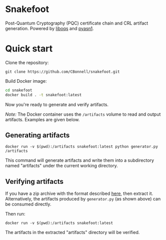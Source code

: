 # Snakefoot

Post-Quantum Cryptography (PQC) certificate chain and CRL artifact generation. Powered by [liboqs](https://github.com/open-quantum-safe/liboqs)
and [pyasn1](https://github.com/russhousley/pyasn1-alt-modules).

# Quick start

Clone the repository:

`git clone https://github.com/CBonnell/snakefoot.git`

Build Docker image:

```bash
cd snakefoot
docker build . -t snakefoot:latest
```

Now you're ready to generate and verify artifacts.

*Note:* The Docker container uses the `/artifacts` volume to read and output artifacts. Examples are given below.

## Generating artifacts

`docker run -v $(pwd):/artifacts snakefoot:latest python generator.py /artifacts`

This command will generate artifacts and write them into a subdirectory named "artifacts" under the current working directory.

## Verifying artifacts

If you have a zip archive with the format described [here](https://github.com/IETF-Hackathon/pqc-certificates#zip-format-r2), then extract it. Alternatively, the artifacts produced by `generator.py` (as shown above) can be consumed directly.

Then run:

`docker run -v $(pwd):/artifacts snakefoot:latest`

The artifacts in the extracted "artifacts" directory will be verified.

